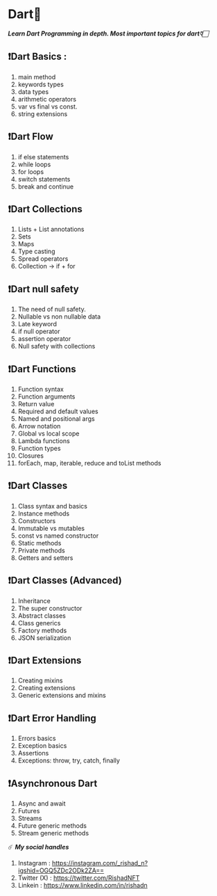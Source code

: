 # Dart🚀

***Learn Dart Programming in depth. Most important topics for dart👇🏻***

## ❗️Dart Basics :

1. main method
2. keywords types
3. data types
4. arithmetic operators
5. var vs final vs const.
6. string extensions

## ❗️Dart Flow

1. if else statements
2. while loops
3. for loops
4. switch statements
5. break and continue

## ❗️Dart Collections

1. Lists + List annotations
2. Sets
3. Maps
4. Type casting
5. Spread operators
6. Collection → if + for

## ❗️Dart null safety

1. The need of null safety.
2. Nullable vs non nullable data
3. Late keyword
4. if null operator
5. assertion operator
6. Null safety with collections

## ❗️Dart Functions

1. Function syntax
2. Function arguments
3. Return value
4. Required and default values
5. Named and positional args
6. Arrow notation
7. Global vs local scope
8. Lambda functions
9. Function types
10. Closures
11. forEach, map, iterable, reduce and toList methods

## ❗️Dart Classes

1. Class syntax and basics
2. Instance methods
3. Constructors
4. Immutable vs mutables
5. const vs named constructor
6. Static methods
7. Private methods
8. Getters and setters

## ❗️Dart Classes (Advanced)

1. Inheritance
2. The super constructor
3. Abstract classes
4. Class generics
5. Factory methods
6. JSON serialization

## ❗️Dart Extensions

1. Creating mixins
2. Creating extensions
3. Generic extensions and mixins

## ❗️Dart Error Handling

1. Errors basics
2. Exception basics
3. Assertions
4. Exceptions: throw, try, catch, finally

## ❗️Asynchronous Dart

1. Async and await
2. Futures
3. Streams
4. Future generic methods
5. Stream generic methods

☄️ ***My social handles***
1. Instagram : https://instagram.com/_rishad_n?igshid=OGQ5ZDc2ODk2ZA==
2. Twitter (X) : https://twitter.com/RishadNFT
3. Linkein : https://www.linkedin.com/in/rishadn
